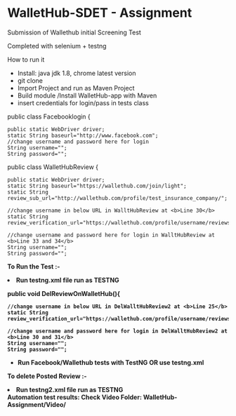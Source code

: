 # WalletHub-SDET - Assignment
Submission of Wallethub initial Screening Test 


Completed with selenium + testng

How to run it 

<ul><li>Install: java jdk 1.8, chrome latest version</li> 
	<li>git clone</li> 
	<li>Import Project and run as Maven Project</li> 
	<li>Build module /Install WalletHub-app with Maven</li> 
	<li>insert credentials for login/pass in tests class</li></ul> 

public class Facebooklogin {
 
	public static WebDriver driver;
	static String baseurl="http://www.facebook.com";
	//change username and password here for login
	String username="";
	String password="";
  
  public class WalletHubReview {
	
	public static WebDriver driver;
	static String baseurl="https://wallethub.com/join/light";
	static String review_sub_url="http://wallethub.com/profile/test_insurance_company/";
	
	//change username in below URL in WalltHubReview at <b>Line 30</b>
	static String review_verification_url="https://wallethub.com/profile/username/reviews/";
	
	//change username and password here for login in WalltHubReview at <b>Line 33 and 34</b>
	String username="";
	String password="";
  <b> To Run the Test :-<b>
<ui><li> Run testng.xml file run as <b>TESTNG</b> </li></ul>
  
  public void DelReviewOnWalletHub(){
  
  	//change username in below URL in DelWalltHubReview2 at <b>Line 25</b>
	static String review_verification_url="https://wallethub.com/profile/username/reviews/";
	
	//change username and password here for login in DelWalltHubReview2 at <b>Line 30 and 31</b>
	String username="";
	String password="";
	
<ul><li>Run Facebook/Wallethub tests with TestNG OR use testng.xml</li></ul>


<b> To delete Posted Review :-<b>
<ui><li> Run testng2.xml file run as <b>TESTNG</b> </li></ul>
<b>Automation test results:</b> Check Video Folder: <b>WalletHub-Assignment/Video/</b>
